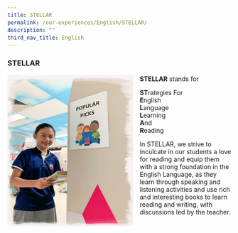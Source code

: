 ```yaml
---
title: STELLAR
permalink: /our-experiences/English/STELLAR/
description: ""
third_nav_title: English
---
```

### STELLAR

<img src="/images/ell2.png" style="width:283px;height:340px;margin-right:15px;" align = "left">

**STELLAR** stands for     
  
**ST**rategies For  
**E**nglish  
**L**anguage  
**L**earning  
**A**nd  
**R**eading  
  
In STELLAR, we strive to inculcate in our students a love for reading and equip them with a strong foundation in the English Language, as they learn through speaking and listening activities and use rich and interesting books to learn reading and writing, with discussions led by the teacher.